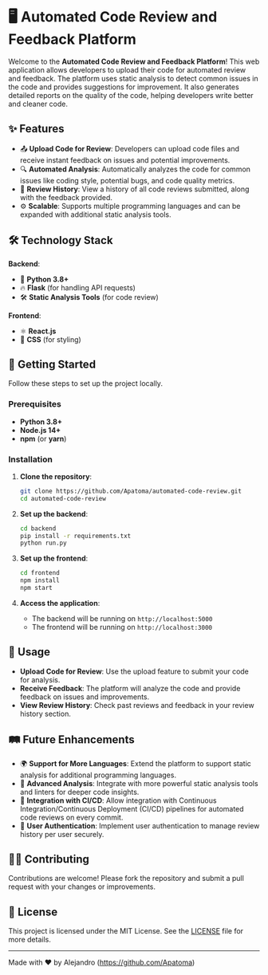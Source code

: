 # 🖥️ Automated Code Review and Feedback Platform

Welcome to the **Automated Code Review and Feedback Platform**! This web application allows developers to upload their code for automated review and feedback. The platform uses static analysis to detect common issues in the code and provides suggestions for improvement. It also generates detailed reports on the quality of the code, helping developers write better and cleaner code.

## ✨ Features

- 📤 **Upload Code for Review**: Developers can upload code files and receive instant feedback on issues and potential improvements.
- 🔍 **Automated Analysis**: Automatically analyzes the code for common issues like coding style, potential bugs, and code quality metrics.
- 📜 **Review History**: View a history of all code reviews submitted, along with the feedback provided.
- ⚙️ **Scalable**: Supports multiple programming languages and can be expanded with additional static analysis tools.

## 🛠️ Technology Stack

**Backend**:
- 🐍 **Python 3.8+**
- 🔥 **Flask** (for handling API requests)
- 🛠️ **Static Analysis Tools** (for code review)

**Frontend**:
- ⚛️ **React.js**
- 🎨 **CSS** (for styling)

## 🚀 Getting Started

Follow these steps to set up the project locally.

### Prerequisites

- **Python 3.8+**
- **Node.js 14+**
- **npm** (or **yarn**)

### Installation

1. **Clone the repository**:
    ```bash
    git clone https://github.com/Apatoma/automated-code-review.git
    cd automated-code-review
    ```

2. **Set up the backend**:
    ```bash
    cd backend
    pip install -r requirements.txt
    python run.py
    ```

3. **Set up the frontend**:
    ```bash
    cd frontend
    npm install
    npm start
    ```

4. **Access the application**:
    - The backend will be running on `http://localhost:5000`
    - The frontend will be running on `http://localhost:3000`

## 📝 Usage

- **Upload Code for Review**: Use the upload feature to submit your code for analysis.
- **Receive Feedback**: The platform will analyze the code and provide feedback on issues and improvements.
- **View Review History**: Check past reviews and feedback in your review history section.

## 🛤️ Future Enhancements

- 🌍 **Support for More Languages**: Extend the platform to support static analysis for additional programming languages.
- 🔧 **Advanced Analysis**: Integrate with more powerful static analysis tools and linters for deeper code insights.
- 🔄 **Integration with CI/CD**: Allow integration with Continuous Integration/Continuous Deployment (CI/CD) pipelines for automated code reviews on every commit.
- 🔐 **User Authentication**: Implement user authentication to manage review history per user securely.

## 🧑‍💻 Contributing

Contributions are welcome! Please fork the repository and submit a pull request with your changes or improvements.

## 📄 License

This project is licensed under the MIT License. See the [LICENSE](LICENSE) file for more details.

---

Made with ❤️ by Alejandro (https://github.com/Apatoma)
